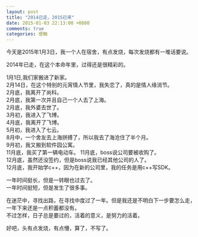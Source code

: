 ```yaml
---
layout: post
title: "2014已走，2015已来"
date: 2015-01-03 22:13:00 +0800
comments: true
categories: 感触
---
```


今天是2015年1月3日，我一个人在宿舍，有点发烧，每次发烧都有一堆话要说。
<!-- more -->
2014年已走，在这个本命年里，过得还是很精彩的。    

1月1日,我们家搬进了新家。    
2月14日，在这个特别的元宵情人节里，我失恋了，真的是情人缘消节。    
2月底，我离开了尚科。    
2月底，我第一次并且自己一个人去了上海。    
2月底，我外婆去世了。    
3月初，我进入了飞博。    
4月底，我离开了飞博。    
5月初，我进入了七云。    
8月中，一个舍友去上海拼搏了，所以我去了海沧住了半个月。   
9月初，我又搬到软件园公寓。    
11月底，我买了第一辆电动车。
11月底，boss说公司要被收购了。    
12月底，虽然还没签约，但是boss说我已经其他公司的人了。   
12月底，我开始学c++，因为在新的公司里，我的任务是用c++写SDK。


一年时间挺长，但是一转眼也过去了。   
一年时间挺短，但是发生了很多事。    

在迷茫中，寻找出路，在寻找中度过了一年。但是我还是不明白下一步要怎么走，一年下来还是一点积蓄都没有。    
不过怎样，日子总是要过的，活着的意义，是努力的活着。

好吧，头有点发烧，有点懵，算了，不写了。